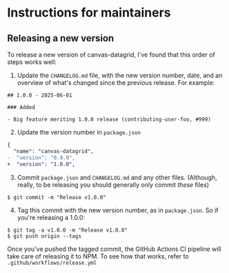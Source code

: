 # Instructions for maintainers

## Releasing  a new version

To release a new version of canvas-datagrid, I've found that this order of steps works well:

1. Update the `CHANGELOG.md` file, with the new version number, date, and an overview of what's changed since the previous release. For example:

```
## 1.0.0 - 2025-06-01

### Added

- Big feature meriting 1.0.0 release (contributing-user-foo, #999)
```

2. Update the version number in `package.json`

```diff
{
  "name": "canvas-datagrid",
-  "version": "0.9.9",
+  "version": "1.0.0",
```

3. Commit `package.json` and `CHANGELOG.md` and any other files. (Although, really, to be releasing you should generally only commit _these_ files)
```
$ git commit -m "Release v1.0.0"
```
4. Tag this commit with the new version number, as in `package.json`. So if you're releasing a 1.0.0:

```
$ git tag -a v1.0.0 -m "Release v1.0.0"
$ git push origin --tags
```

Once you've pushed the tagged commit, the GitHub Actions CI pipeline will take care of releasing it to NPM. To see how that works, refer to `.github/workflows/release.yml`
